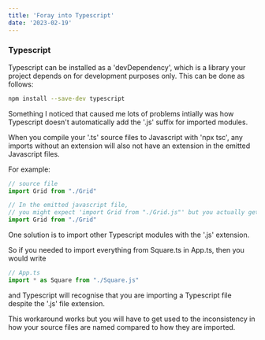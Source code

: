 ```yaml
--- 
title: 'Foray into Typescript'
date: '2023-02-19' 
---
```

### Typescript 

Typescript can be installed as a 'devDependency', which is a library your project depends on for development purposes only. This can be done as follows: 

```bash
npm install --save-dev typescript
```

Something I noticed that caused me lots of problems intially was how Typescript doesn't automatically add the '.js' suffix for imported modules. 

When you compile your '.ts' source files to Javascript with 'npx tsc', any imports without an extension will also not have an extension in the emitted Javascript files. 

For example: 

```typescript 
// source file
import Grid from "./Grid" 

// In the emitted javascript file,
// you might expect 'import Grid from "./Grid.js"' but you actually get
import Grid from "./Grid"
```

One solution is to import other Typescript modules with the '.js' extension. 

So if you needed to import everything from Square.ts in App.ts, then you would write 

```typescript 
// App.ts
import * as Square from "./Square.js"
``` 

and Typescript will recognise that you are importing a Typescript file despite the '.js' file extension. 

This workaround works but you will have to get used to the inconsistency in how your source files are named compared to how they are imported. 